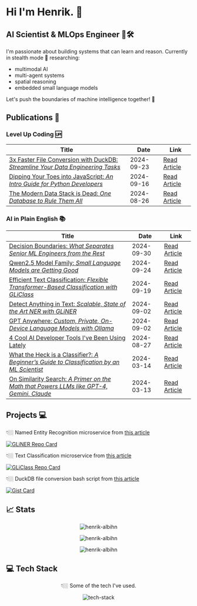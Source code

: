 # Hi I'm Henrik. 👋

## AI Scientist & MLOps Engineer 🧠🛠️

I'm passionate about building systems that can learn and reason. Currently in stealth mode 🤫 researching:

- multimodal AI
- multi-agent systems
- spatial reasoning
- embedded small language models

Let's push the boundaries of machine intelligence together! 🚀

## Publications 📝

### Level Up Coding 🆙

| Title | Date | Link |
|---------------|------|------|
| [3x Faster File Conversion with DuckDB: *Streamline Your Data Engineering Tasks*](https://levelup.gitconnected.com/3x-faster-file-conversion-with-duckdb-408ef18d2b04) | 2024-09-23 | [Read Article](https://levelup.gitconnected.com/3x-faster-file-conversion-with-duckdb-408ef18d2b04) |
| [Dipping Your Toes into JavaScript: *An Intro Guide for Python Developers*](https://levelup.gitconnected.com/dipping-your-toes-into-javascript-62282f7833ba) | 2024-09-16 | [Read Article](https://levelup.gitconnected.com/dipping-your-toes-into-javascript-62282f7833ba) |
| [The Modern Data Stack is Dead: *One Database to Rule Them All*](https://levelup.gitconnected.com/the-modern-data-stack-is-dead-1a17eb8f7813) | 2024-08-26 | [Read Article](https://levelup.gitconnected.com/the-modern-data-stack-is-dead-1a17eb8f7813) |

### AI in Plain English 📚

| Title | Date | Link |
|---------------|------|------|
| [Decision Boundaries: *What Separates Senior ML Engineers from the Rest*](https://ai.plainenglish.io/decision-boundaries-b6284f4b0eac) | 2024-09-30 | [Read Article](https://ai.plainenglish.io/decision-boundaries-b6284f4b0eac) |
| [Qwen2.5 Model Family: *Small Language Models are Getting Good*](https://ai.plainenglish.io/qwen2-5-model-family-cf4a5ea2a6c9) | 2024-09-24 | [Read Article](https://ai.plainenglish.io/qwen2-5-model-family-cf4a5ea2a6c9) |
| [Efficient Text Classification: *Flexible Transformer-Based Classification with GLiClass*](https://ai.plainenglish.io/efficient-text-classification-055bf287f0c1) | 2024-09-19 | [Read Article](https://ai.plainenglish.io/efficient-text-classification-055bf287f0c1) |
| [Detect Anything in Text: *Scalable, State of the Art NER with GLiNER*](https://ai.plainenglish.io/detect-anything-in-text-85711c00145c) | 2024-09-02 | [Read Article](https://ai.plainenglish.io/detect-anything-in-text-85711c00145c) |
| [GPT Anywhere: *Custom, Private, On-Device Language Models with Ollama*](https://ai.plainenglish.io/gpt-anywhere-5e059a2e3597) | 2024-09-02 | [Read Article](https://ai.plainenglish.io/gpt-anywhere-5e059a2e3597) |
| [4 Cool AI Developer Tools I've Been Using Lately](https://ai.plainenglish.io/4-cool-ai-developer-tools-ive-been-using-lately-f3076781a8a1) | 2024-08-27 | [Read Article](https://ai.plainenglish.io/4-cool-ai-developer-tools-ive-been-using-lately-f3076781a8a1) |
| [What the Heck is a Classifier?: *A Beginner’s Guide to Classification by an ML Scientist*](https://ai.plainenglish.io/what-the-heck-is-a-classifier-9b531fd51c53) | 2024-03-14 | [Read Article](https://ai.plainenglish.io/what-the-heck-is-a-classifier-9b531fd51c53) |
| [On Similarity Search: *A Primer on the Math that Powers LLMs like GPT-4, Gemini, Claude*](https://ai.plainenglish.io/on-text-similarity-search-d05a9ddb700f) | 2024-03-13 | [Read Article](https://ai.plainenglish.io/on-text-similarity-search-d05a9ddb700f) |

## Projects 💻

👇🏼 Named Entity Recognition microservice from [this article](https://ai.plainenglish.io/detect-anything-in-text-85711c00145c)

[![GLiNER Repo Card](https://gh-readme-stats-ha.vercel.app/api/pin/?username=henrikalbihn&repo=gliner-as-a-service&theme=tokyonight&show_owner=true)](https://github.com/henrikalbihn/gliner-as-a-service)

👇🏼 Text Classification microservice from [this article](https://ai.plainenglish.io/efficient-text-classification-055bf287f0c1)

[![GLiClass Repo Card](https://gh-readme-stats-ha.vercel.app/api/pin/?username=henrikalbihn&repo=gliclass-as-a-service&theme=tokyonight&show_owner=true)](https://github.com/henrikalbihn/gliclass-as-a-service)

👇🏼 DuckDB file conversion bash script from [this article](https://levelup.gitconnected.com/3x-faster-file-conversion-with-duckdb-408ef18d2b04)

[![Gist Card](https://gh-readme-stats-ha.vercel.app/api/gist?id=91c825b0dda7a220482834c0dc9a60a9&show_owner=true&theme=tokyonight)](https://gist.github.com/henrikalbihn/91c825b0dda7a220482834c0dc9a60a9)

<h2>📈 Stats</h2>

<p align="center">
  <img src="https://github-readme-activity-graph.vercel.app/graph?username=henrikalbihn&theme=github-compact" alt="henrik-albihn" />
</p>

<p align="center">
  <img src="https://gh-readme-stats-ha.vercel.app/api/top-langs/?username=henrikalbihn&theme=tokyonight&langs_count=8&hide=html,css,jupyter%20notebook&layout=donut" alt="henrik-albihn" />
</p>

<p align="center">
  <img src="https://gh-readme-stats-ha.vercel.app/api?username=henrikalbihn&show_icons=true&hide_title=true&card_width=500px&theme=tokyonight&count_private=true&rank_icon=github&" alt="henrik-albihn" />
</p>

<h2>💻 Tech Stack</h2>
<p align="center">👇🏼 Some of the tech I've used.</p>
<p align="center">
  <img src="https://skillicons.dev/icons?i=python,fastapi,pytorch,tensorflow,r,bash,nextjs,react,nodejs,bun,javascript,typescript,golang,rust,docker,kubernetes,jenkins,linux,aws,gcp,azure,postgres,mysql,mongodb,cassandra,redis,git,github,gitlab,githubactions&perline=6&theme=dark" alt="tech-stack" />
</p>
